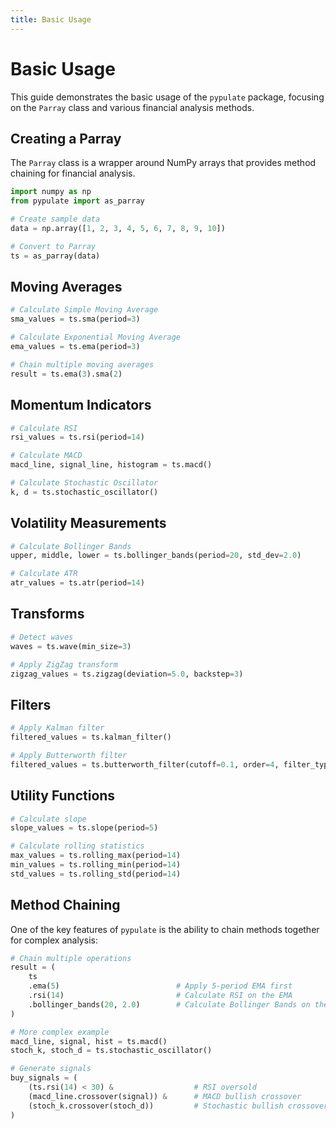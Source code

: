 ```yaml
---
title: Basic Usage
---
```


# Basic Usage

This guide demonstrates the basic usage of the `pypulate` package, focusing on the `Parray` class and various financial analysis methods.

## Creating a Parray

The `Parray` class is a wrapper around NumPy arrays that provides method chaining for financial analysis.

```python
import numpy as np
from pypulate import as_parray

# Create sample data
data = np.array([1, 2, 3, 4, 5, 6, 7, 8, 9, 10])

# Convert to Parray
ts = as_parray(data)
```

## Moving Averages

```python
# Calculate Simple Moving Average
sma_values = ts.sma(period=3)

# Calculate Exponential Moving Average
ema_values = ts.ema(period=3)

# Chain multiple moving averages
result = ts.ema(3).sma(2)
```

## Momentum Indicators

```python
# Calculate RSI
rsi_values = ts.rsi(period=14)

# Calculate MACD
macd_line, signal_line, histogram = ts.macd()

# Calculate Stochastic Oscillator
k, d = ts.stochastic_oscillator()
```

## Volatility Measurements

```python
# Calculate Bollinger Bands
upper, middle, lower = ts.bollinger_bands(period=20, std_dev=2.0)

# Calculate ATR
atr_values = ts.atr(period=14)
```

## Transforms

```python
# Detect waves
waves = ts.wave(min_size=3)

# Apply ZigZag transform
zigzag_values = ts.zigzag(deviation=5.0, backstep=3)
```

## Filters

```python
# Apply Kalman filter
filtered_values = ts.kalman_filter()

# Apply Butterworth filter
filtered_values = ts.butterworth_filter(cutoff=0.1, order=4, filter_type='lowpass')
```

## Utility Functions

```python
# Calculate slope
slope_values = ts.slope(period=5)

# Calculate rolling statistics
max_values = ts.rolling_max(period=14)
min_values = ts.rolling_min(period=14)
std_values = ts.rolling_std(period=14)
```

## Method Chaining

One of the key features of `pypulate` is the ability to chain methods together for complex analysis:

```python
# Chain multiple operations
result = (
    ts
    .ema(5)                          # Apply 5-period EMA first
    .rsi(14)                         # Calculate RSI on the EMA
    .bollinger_bands(20, 2.0)        # Calculate Bollinger Bands on the RSI
)

# More complex example
macd_line, signal, hist = ts.macd()
stoch_k, stoch_d = ts.stochastic_oscillator()

# Generate signals
buy_signals = (
    (ts.rsi(14) < 30) &                  # RSI oversold
    (macd_line.crossover(signal)) &      # MACD bullish crossover
    (stoch_k.crossover(stoch_d))         # Stochastic bullish crossover
)
``` 